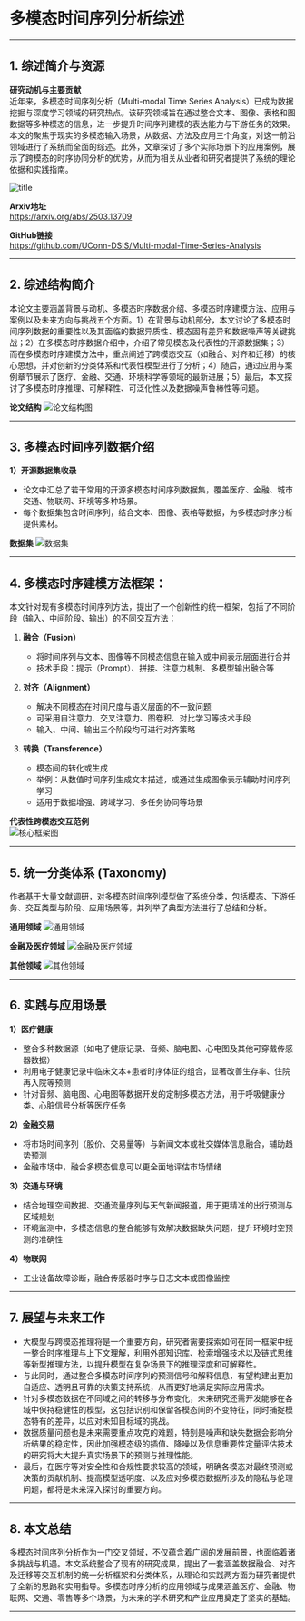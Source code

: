 # 多模态时间序列分析综述

---

## 1. 综述简介与资源

**研究动机与主要贡献**  
近年来，多模态时间序列分析（Multi-modal Time Series Analysis）已成为数据挖掘与深度学习领域的研究热点。该研究领域旨在通过整合文本、图像、表格和图数据等多种模态的信息，进一步提升时间序列建模的表达能力与下游任务的效果。本文的聚焦于现实的多模态输入场景，从数据、方法及应用三个角度，对这一前沿领域进行了系统而全面的综述。此外，文章探讨了多个实际场景下的应用案例，展示了跨模态的时序协同分析的优势，从而为相关从业者和研究者提供了系统的理论依据和实践指南。 

![title](./images/title.png)

**Arxiv地址**  
https://arxiv.org/abs/2503.13709

**GitHub链接**  
https://github.com/UConn-DSIS/Multi-modal-Time-Series-Analysis

---

## 2. 综述结构简介

本论文主要涵盖背景与动机、多模态时序数据介绍、多模态时序建模方法、应用与案例以及未来方向与挑战五个方面。1）在背景与动机部分，本文讨论了多模态时间序列数据的重要性以及其面临的数据异质性、模态固有差异和数据噪声等关键挑战；2）在多模态时序数据介绍中，介绍了常见模态及代表性的开源数据集；3）而在多模态时序建模方法中，重点阐述了跨模态交互（如融合、对齐和迁移）的核心思想，并对创新的分类体系和代表性模型进行了分析；4）随后，通过应用与案例章节展示了医疗、金融、交通、环境科学等领域的最新进展；5）最后，本文探讨了多模态时序推理、可解释性、可泛化性以及数据噪声鲁棒性等问题。

**论文结构**
![论文结构图](./images/intro.png)

---

## 3. 多模态时间序列数据介绍

**1）开源数据集收录**  
- 论文中汇总了若干常用的开源多模态时间序列数据集，覆盖医疗、金融、城市交通、物联网、环境等多种场景。  
- 每个数据集包含时间序列，结合文本、图像、表格等数据，为多模态时序分析提供素材。

**数据集**
![数据集](./images/data.png)

---

## 4. 多模态时序建模方法框架： 

本文针对现有多模态时间序列方法，提出了一个创新性的统一框架，包括了不同阶段（输入、中间阶段、输出）的不同交互方法：

1. **融合（Fusion）**  
   - 将时间序列与文本、图像等不同模态信息在输入或中间表示层面进行合并  
   - 技术手段：提示（Prompt）、拼接、注意力机制、多模型输出融合等

2. **对齐（Alignment）**  
   - 解决不同模态在时间尺度与语义层面的不一致问题  
   - 可采用自注意力、交叉注意力、图卷积、对比学习等技术手段  
   - 输入、中间、输出三个阶段均可进行对齐策略

3. **转换（Transference）**  
   - 模态间的转化或生成  
   - 举例：从数值时间序列生成文本描述，或通过生成图像表示辅助时间序列学习  
   - 适用于数据增强、跨域学习、多任务协同等场景

**代表性跨模态交互范例**  
![核心框架图](./images/taxonomy.png)

---

## 5. 统一分类体系 (Taxonomy)

作者基于大量文献调研，对多模态时间序列模型做了系统分类，包括模态、下游任务、交互类型与阶段、应用场景等，并列举了典型方法进行了总结和分析。

**通用领域**
![通用领域](./images/taxonomy_general.png)

**金融及医疗领域**
![金融及医疗领域](./images/taxonomy_fin&health.png)

**其他领域**
![其他领域](./images/taxonomy_others.png)

---

## 6. 实践与应用场景

**1）医疗健康**  
- 整合多种数据源（如电子健康记录、音频、脑电图、心电图及其他可穿戴传感器数据） 
- 利用电子健康记录中临床文本+患者时序体征的组合，显著改善生存率、住院再入院等预测
- 针对音频、脑电图、心电图等数据开发的定制多模态方法，用于呼吸健康分类、心脏信号分析等医疗任务

**2）金融交易**  
- 将市场时间序列（股价、交易量等）与新闻文本或社交媒体信息融合，辅助趋势预测  
- 金融市场中，融合多模态信息可以更全面地评估市场情绪

**3）交通与环境**  
- 结合地理空间数据、交通流量序列与天气新闻报道，用于更精准的出行预测与区域规划  
- 环境监测中，多模态信息的整合能够有效解决数据缺失问题，提升环境时空预测的准确性

**4）物联网**  
- 工业设备故障诊断，融合传感器时序与日志文本或图像监控

---

## 7. 展望与未来工作

- 大模型与跨模态推理将是一个重要方向，研究者需要探索如何在同一框架中统一整合时序推理与上下文理解，利用外部知识库、检索增强技术以及链式思维等新型推理方法，以提升模型在复杂场景下的推理深度和可解释性。
- 与此同时，通过整合多模态时间序列的预测信号和解释信息，有望构建出更加自适应、透明且可靠的决策支持系统，从而更好地满足实际应用需求。
- 针对多模态数据在不同域之间的转移与分布变化，未来研究还需开发能够在各域中保持稳健性的模型，这包括识别和保留各模态间的不变特征，同时捕捉模态特有的差异，以应对未知目标域的挑战。
- 数据质量问题也是未来需要重点攻克的难题，特别是噪声和缺失数据会影响分析结果的稳定性，因此加强模态级的插值、降噪以及信息重要性定量评估技术的研究将大大提升真实场景下的预测与推理性能。
- 最后，在医疗等对安全性和合规性要求较高的领域，明确各模态对最终预测或决策的贡献机制、提高模型透明度、以及应对多模态数据所涉及的隐私与伦理问题，都将是未来深入探讨的重要方向。


---

## 8. 本文总结

多模态时间序列分析作为一门交叉领域，不仅蕴含着广阔的发展前景，也面临着诸多挑战与机遇。本文系统整合了现有的研究成果，提出了一套涵盖数据融合、对齐及迁移等交互机制的统一分析框架和分类体系，从理论和实践两方面为研究者提供了全新的思路和实用指导。多模态时序分析的应用领域与成果涵盖医疗、金融、物联网、交通、零售等多个场景，为未来的学术研究和产业应用奠定了坚实的基础。

---
